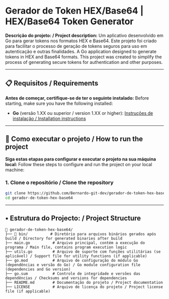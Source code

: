 # Gerador de Token HEX/Base64 | HEX/Base64 Token Generator

**Descrição do projeto: / Project description:**
Um aplicativo desenvolvido em Go para gerar tokens nos formatos HEX e Base64. Este projeto foi criado para facilitar o processo de geração de tokens seguros para uso em autenticação e outras finalidades.
A Go application designed to generate tokens in HEX and Base64 formats. This project was created to simplify the process of generating secure tokens for authentication and other purposes.

---

## 📋 Requisitos / Requirements

**Antes de começar, certifique-se de ter o seguinte instalado:**
Before starting, make sure you have the following installed:

- **Go** (versão 1.XX ou superior / version 1.XX or higher): [Instruções de instalação / Installation instructions](https://golang.org/dl/)

---

## 🚀 Como executar o projeto / How to run the project

**Siga estas etapas para configurar e executar o projeto na sua máquina local:**
Follow these steps to configure and run the project on your local machine:

### 1. Clone o repositório / Clone the repository

```bash
git clone https://github.com/Bernardo-git-dev/gerador-de-token-hex-base64.git
cd gerador-de-token-hex-base64
```

---

## • Estrutura do Projecto: / Project Structure

```
📂 gerador-de-token-hex-base64/
├── 📁 bin/          # Diretório para arquivos binários gerados após build / Directory for generated binaries after build
├── main.go          # Arquivo principal, contém a execução do programa / Main file, contains program execution logic
├── utils.go         # Arquivo de suporte com funções utilitárias (se aplicável) / Support file for utility functions (if applicable)
├── go.mod           # Arquivo de configuração do módulo Go (dependências e versão do Go) / Go module configuration file (dependencies and Go version)
├── go.sum           # Controle de integridade e versões das dependências / Checksums and versions for dependencies
├── README.md        # Documentação do projeto / Project documentation
├── LICENSE          # Arquivo de licença do projeto / Project license file (if applicable)

```
